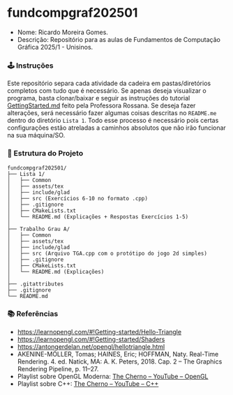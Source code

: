 # fundcompgraf202501
- Nome: Ricardo Moreira Gomes.
- Descrição: Repositório para as aulas de Fundamentos de Computação Gráfica 2025/1 - Unisinos.

### 🕹️ Instruções
Este repositório separa cada atividade da cadeira em pastas/diretórios completos com tudo que é necessário. Se apenas deseja visualizar o programa, basta clonar/baixar e seguir as instruções do tutorial [GettingStarted.md](https://github.com/fellowsheep/FCG2025-1/blob/main/GettingStarted.md) feito pela Professora Rossana. Se deseja fazer alterações, será necessário fazer algumas coisas descritas no `README.me` dentro do diretório `Lista 1`. Todo esse processo é necessário pois certas configurações estão atreladas a caminhos absolutos que não irão funcionar na sua máquina/SO.

### 📁 Estrutura do Projeto
```text
fundcompgraf202501/
├── Lista 1/
│   ├── Common
│   ├── assets/tex
│   ├── include/glad
│   ├── src (Exercícios 6-10 no formato .cpp)
│   ├── .gitignore
│   ├── CMakeLists.txt
│   └── README.md (Explicações + Respostas Exercícios 1-5)
│
├── Trabalho Grau A/
│   ├── Common
│   ├── assets/tex
│   ├── include/glad
│   ├── src (Arquivo TGA.cpp com o protótipo do jogo 2d simples)
│   ├── .gitignore
│   ├── CMakeLists.txt
│   └── README.md (Explicações)
│
├── .gitattributes
├── .gitignore
└── README.md
```

### 📚 Referências
* https://learnopengl.com/#!Getting-started/Hello-Triangle
* https://learnopengl.com/#!Getting-started/Shaders
* https://antongerdelan.net/opengl/hellotriangle.html
* AKENINE-MÖLLER, Tomas; HAINES, Eric; HOFFMAN, Naty. Real-Time Rendering. 4. ed. Natick, MA: A. K. Peters, 2018. Cap. 2 – The Graphics Rendering Pipeline, p. 11–27.
* Playlist sobre OpenGL Moderna: [The Cherno – YouTube – OpenGL](https://www.youtube.com/playlist?list=PLlrATfBNZ98foTJPJ_Ev03o2oq3-GGOS2)
* Playlist sobre C++: [The Cherno – YouTube – C++](https://www.youtube.com/playlist?list=PLlrATfBNZ98dudnM48yfGUldqGD0S4FFb)
